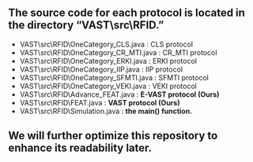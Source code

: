 ## **The source code for each protocol is located in the directory “VAST\src\RFID.”**
- VAST\src\RFID\OneCategory_CLS.java        : CLS protocol
- VAST\src\RFID\OneCategory_CR_MTI.java     : CR_MTI protocol
- VAST\src\RFID\OneCategory_ERKI.java       : ERKI protocol
- VAST\src\RFID\OneCategory_IIP.java        : IIP protocol
- VAST\src\RFID\OneCategory_SFMTI.java      : SFMTI protocol
- VAST\src\RFID\OneCategory_VEKI.java       : VEKI protocol
- VAST\src\RFID\Advance_FEAT.java           : **E-VAST protocol (Ours)**
- VAST\src\RFID\FEAT.java                   : **VAST protocol (Ours)**
- VAST\src\RFID\Simulation.java             : **the main() function.**

  
## **We will further optimize this repository to enhance its readability later.**
